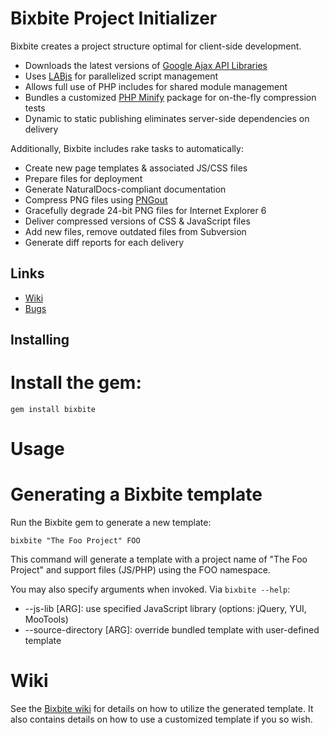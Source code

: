 # Bixbite Project Initializer

Bixbite creates a project structure optimal for client-side development.

* Downloads the latest versions of [Google Ajax API Libraries](http://code.google.com/apis/ajaxlibs/)
* Uses [LABjs](http://labjs.com/) for parallelized script management
* Allows full use of PHP includes for shared module management
* Bundles a customized [PHP Minify](http://code.google.com/p/minify/) package for on-the-fly compression tests
* Dynamic to static publishing eliminates server-side dependencies on delivery

Additionally, Bixbite includes rake tasks to automatically:

* Create new page templates & associated JS/CSS files
* Prepare files for deployment
* Generate NaturalDocs-compliant documentation
* Compress PNG files using [PNGout](http://advsys.net/ken/utils.htm)
* Gracefully degrade 24-bit PNG files for Internet Explorer 6
* Deliver compressed versions of CSS & JavaScript files
* Add new files, remove outdated files from Subversion
* Generate diff reports for each delivery

## Links

 * [Wiki](http://wiki.github.com/doctyper/bixbite)
 * [Bugs](http://github.com/doctyper/bixbite/issues)

## Installing

# Install the gem:
    gem install bixbite

# Usage

# Generating a Bixbite template

Run the Bixbite gem to generate a new template:

    bixbite "The Foo Project" FOO

This command will generate a template with a project name of "The Foo Project" and support files (JS/PHP) using the FOO namespace.

You may also specify arguments when invoked. Via `bixbite --help`:

 * --js-lib [ARG]: use specified JavaScript library (options: jQuery, YUI, MooTools)
 * --source-directory [ARG]: override bundled template with user-defined template

# Wiki

See the [Bixbite wiki](http://wiki.github.com/doctyper/bixbite) for details on how to utilize the generated template. It also contains details on how to use a customized template if you so wish.
